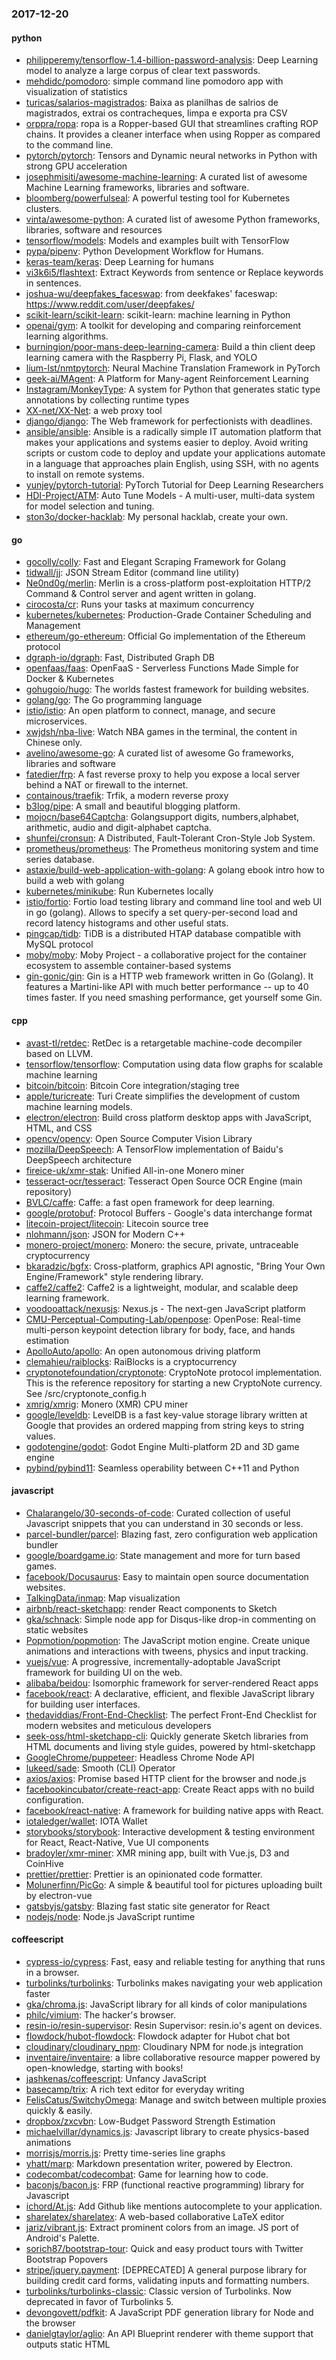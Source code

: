 ### 2017-12-20

#### python
* [philipperemy/tensorflow-1.4-billion-password-analysis](https://github.com/philipperemy/tensorflow-1.4-billion-password-analysis): Deep Learning model to analyze a large corpus of clear text passwords.
* [mehdidc/pomodoro](https://github.com/mehdidc/pomodoro): simple command line pomodoro app with visualization of statistics
* [turicas/salarios-magistrados](https://github.com/turicas/salarios-magistrados): Baixa as planilhas de salrios de magistrados, extrai os contracheques, limpa e exporta pra CSV
* [orppra/ropa](https://github.com/orppra/ropa): ropa is a Ropper-based GUI that streamlines crafting ROP chains. It provides a cleaner interface when using Ropper as compared to the command line.
* [pytorch/pytorch](https://github.com/pytorch/pytorch): Tensors and Dynamic neural networks in Python with strong GPU acceleration
* [josephmisiti/awesome-machine-learning](https://github.com/josephmisiti/awesome-machine-learning): A curated list of awesome Machine Learning frameworks, libraries and software.
* [bloomberg/powerfulseal](https://github.com/bloomberg/powerfulseal): A powerful testing tool for Kubernetes clusters.
* [vinta/awesome-python](https://github.com/vinta/awesome-python): A curated list of awesome Python frameworks, libraries, software and resources
* [tensorflow/models](https://github.com/tensorflow/models): Models and examples built with TensorFlow
* [pypa/pipenv](https://github.com/pypa/pipenv): Python Development Workflow for Humans.
* [keras-team/keras](https://github.com/keras-team/keras): Deep Learning for humans
* [vi3k6i5/flashtext](https://github.com/vi3k6i5/flashtext): Extract Keywords from sentence or Replace keywords in sentences.
* [joshua-wu/deepfakes_faceswap](https://github.com/joshua-wu/deepfakes_faceswap): from deekfakes' faceswap: https://www.reddit.com/user/deepfakes/
* [scikit-learn/scikit-learn](https://github.com/scikit-learn/scikit-learn): scikit-learn: machine learning in Python
* [openai/gym](https://github.com/openai/gym): A toolkit for developing and comparing reinforcement learning algorithms.
* [burningion/poor-mans-deep-learning-camera](https://github.com/burningion/poor-mans-deep-learning-camera): Build a thin client deep learning camera with the Raspberry Pi, Flask, and YOLO
* [lium-lst/nmtpytorch](https://github.com/lium-lst/nmtpytorch): Neural Machine Translation Framework in PyTorch
* [geek-ai/MAgent](https://github.com/geek-ai/MAgent): A Platform for Many-agent Reinforcement Learning
* [Instagram/MonkeyType](https://github.com/Instagram/MonkeyType): A system for Python that generates static type annotations by collecting runtime types
* [XX-net/XX-Net](https://github.com/XX-net/XX-Net): a web proxy tool
* [django/django](https://github.com/django/django): The Web framework for perfectionists with deadlines.
* [ansible/ansible](https://github.com/ansible/ansible): Ansible is a radically simple IT automation platform that makes your applications and systems easier to deploy. Avoid writing scripts or custom code to deploy and update your applications automate in a language that approaches plain English, using SSH, with no agents to install on remote systems.
* [yunjey/pytorch-tutorial](https://github.com/yunjey/pytorch-tutorial): PyTorch Tutorial for Deep Learning Researchers
* [HDI-Project/ATM](https://github.com/HDI-Project/ATM): Auto Tune Models - A multi-user, multi-data system for model selection and tuning.
* [ston3o/docker-hacklab](https://github.com/ston3o/docker-hacklab): My personal hacklab, create your own.

#### go
* [gocolly/colly](https://github.com/gocolly/colly): Fast and Elegant Scraping Framework for Golang
* [tidwall/jj](https://github.com/tidwall/jj): JSON Stream Editor (command line utility)
* [Ne0nd0g/merlin](https://github.com/Ne0nd0g/merlin): Merlin is a cross-platform post-exploitation HTTP/2 Command & Control server and agent written in golang.
* [cirocosta/cr](https://github.com/cirocosta/cr): Runs your tasks at maximum concurrency
* [kubernetes/kubernetes](https://github.com/kubernetes/kubernetes): Production-Grade Container Scheduling and Management
* [ethereum/go-ethereum](https://github.com/ethereum/go-ethereum): Official Go implementation of the Ethereum protocol
* [dgraph-io/dgraph](https://github.com/dgraph-io/dgraph): Fast, Distributed Graph DB
* [openfaas/faas](https://github.com/openfaas/faas): OpenFaaS - Serverless Functions Made Simple for Docker & Kubernetes
* [gohugoio/hugo](https://github.com/gohugoio/hugo): The worlds fastest framework for building websites.
* [golang/go](https://github.com/golang/go): The Go programming language
* [istio/istio](https://github.com/istio/istio): An open platform to connect, manage, and secure microservices.
* [xwjdsh/nba-live](https://github.com/xwjdsh/nba-live): Watch NBA games in the terminal, the content in Chinese only.
* [avelino/awesome-go](https://github.com/avelino/awesome-go): A curated list of awesome Go frameworks, libraries and software
* [fatedier/frp](https://github.com/fatedier/frp): A fast reverse proxy to help you expose a local server behind a NAT or firewall to the internet.
* [containous/traefik](https://github.com/containous/traefik): Trfik, a modern reverse proxy
* [b3log/pipe](https://github.com/b3log/pipe):  A small and beautiful blogging platform.
* [mojocn/base64Captcha](https://github.com/mojocn/base64Captcha): Golangsupport digits, numbers,alphabet, arithmetic, audio and digit-alphabet captcha.
* [shunfei/cronsun](https://github.com/shunfei/cronsun): A Distributed, Fault-Tolerant Cron-Style Job System.
* [prometheus/prometheus](https://github.com/prometheus/prometheus): The Prometheus monitoring system and time series database.
* [astaxie/build-web-application-with-golang](https://github.com/astaxie/build-web-application-with-golang): A golang ebook intro how to build a web with golang
* [kubernetes/minikube](https://github.com/kubernetes/minikube): Run Kubernetes locally
* [istio/fortio](https://github.com/istio/fortio): Fortio load testing library and command line tool and web UI in go (golang). Allows to specify a set query-per-second load and record latency histograms and other useful stats.
* [pingcap/tidb](https://github.com/pingcap/tidb): TiDB is a distributed HTAP database compatible with MySQL protocol
* [moby/moby](https://github.com/moby/moby): Moby Project - a collaborative project for the container ecosystem to assemble container-based systems
* [gin-gonic/gin](https://github.com/gin-gonic/gin): Gin is a HTTP web framework written in Go (Golang). It features a Martini-like API with much better performance -- up to 40 times faster. If you need smashing performance, get yourself some Gin.

#### cpp
* [avast-tl/retdec](https://github.com/avast-tl/retdec): RetDec is a retargetable machine-code decompiler based on LLVM.
* [tensorflow/tensorflow](https://github.com/tensorflow/tensorflow): Computation using data flow graphs for scalable machine learning
* [bitcoin/bitcoin](https://github.com/bitcoin/bitcoin): Bitcoin Core integration/staging tree
* [apple/turicreate](https://github.com/apple/turicreate): Turi Create simplifies the development of custom machine learning models.
* [electron/electron](https://github.com/electron/electron): Build cross platform desktop apps with JavaScript, HTML, and CSS
* [opencv/opencv](https://github.com/opencv/opencv): Open Source Computer Vision Library
* [mozilla/DeepSpeech](https://github.com/mozilla/DeepSpeech): A TensorFlow implementation of Baidu's DeepSpeech architecture
* [fireice-uk/xmr-stak](https://github.com/fireice-uk/xmr-stak): Unified All-in-one Monero miner
* [tesseract-ocr/tesseract](https://github.com/tesseract-ocr/tesseract): Tesseract Open Source OCR Engine (main repository)
* [BVLC/caffe](https://github.com/BVLC/caffe): Caffe: a fast open framework for deep learning.
* [google/protobuf](https://github.com/google/protobuf): Protocol Buffers - Google's data interchange format
* [litecoin-project/litecoin](https://github.com/litecoin-project/litecoin): Litecoin source tree
* [nlohmann/json](https://github.com/nlohmann/json): JSON for Modern C++
* [monero-project/monero](https://github.com/monero-project/monero): Monero: the secure, private, untraceable cryptocurrency
* [bkaradzic/bgfx](https://github.com/bkaradzic/bgfx): Cross-platform, graphics API agnostic, "Bring Your Own Engine/Framework" style rendering library.
* [caffe2/caffe2](https://github.com/caffe2/caffe2): Caffe2 is a lightweight, modular, and scalable deep learning framework.
* [voodooattack/nexusjs](https://github.com/voodooattack/nexusjs): Nexus.js - The next-gen JavaScript platform
* [CMU-Perceptual-Computing-Lab/openpose](https://github.com/CMU-Perceptual-Computing-Lab/openpose): OpenPose: Real-time multi-person keypoint detection library for body, face, and hands estimation
* [ApolloAuto/apollo](https://github.com/ApolloAuto/apollo): An open autonomous driving platform
* [clemahieu/raiblocks](https://github.com/clemahieu/raiblocks): RaiBlocks is a cryptocurrency
* [cryptonotefoundation/cryptonote](https://github.com/cryptonotefoundation/cryptonote): CryptoNote protocol implementation. This is the reference repository for starting a new CryptoNote currency. See /src/cryptonote_config.h
* [xmrig/xmrig](https://github.com/xmrig/xmrig): Monero (XMR) CPU miner
* [google/leveldb](https://github.com/google/leveldb): LevelDB is a fast key-value storage library written at Google that provides an ordered mapping from string keys to string values.
* [godotengine/godot](https://github.com/godotengine/godot): Godot Engine  Multi-platform 2D and 3D game engine
* [pybind/pybind11](https://github.com/pybind/pybind11): Seamless operability between C++11 and Python

#### javascript
* [Chalarangelo/30-seconds-of-code](https://github.com/Chalarangelo/30-seconds-of-code): Curated collection of useful Javascript snippets that you can understand in 30 seconds or less.
* [parcel-bundler/parcel](https://github.com/parcel-bundler/parcel):  Blazing fast, zero configuration web application bundler
* [google/boardgame.io](https://github.com/google/boardgame.io): State management and more for turn based games.
* [facebook/Docusaurus](https://github.com/facebook/Docusaurus): Easy to maintain open source documentation websites.
* [TalkingData/inmap](https://github.com/TalkingData/inmap): Map visualization
* [airbnb/react-sketchapp](https://github.com/airbnb/react-sketchapp): render React components to Sketch 
* [gka/schnack](https://github.com/gka/schnack):  Simple node app for Disqus-like drop-in commenting on static websites
* [Popmotion/popmotion](https://github.com/Popmotion/popmotion): The JavaScript motion engine. Create unique animations and interactions with tweens, physics and input tracking.
* [vuejs/vue](https://github.com/vuejs/vue): A progressive, incrementally-adoptable JavaScript framework for building UI on the web.
* [alibaba/beidou](https://github.com/alibaba/beidou): Isomorphic framework for server-rendered React apps
* [facebook/react](https://github.com/facebook/react): A declarative, efficient, and flexible JavaScript library for building user interfaces.
* [thedaviddias/Front-End-Checklist](https://github.com/thedaviddias/Front-End-Checklist):  The perfect Front-End Checklist for modern websites and meticulous developers
* [seek-oss/html-sketchapp-cli](https://github.com/seek-oss/html-sketchapp-cli): Quickly generate Sketch libraries from HTML documents and living style guides, powered by html-sketchapp
* [GoogleChrome/puppeteer](https://github.com/GoogleChrome/puppeteer): Headless Chrome Node API
* [lukeed/sade](https://github.com/lukeed/sade): Smooth (CLI) Operator 
* [axios/axios](https://github.com/axios/axios): Promise based HTTP client for the browser and node.js
* [facebookincubator/create-react-app](https://github.com/facebookincubator/create-react-app): Create React apps with no build configuration.
* [facebook/react-native](https://github.com/facebook/react-native): A framework for building native apps with React.
* [iotaledger/wallet](https://github.com/iotaledger/wallet): IOTA Wallet
* [storybooks/storybook](https://github.com/storybooks/storybook): Interactive development & testing environment for React, React-Native, Vue UI components
* [bradoyler/xmr-miner](https://github.com/bradoyler/xmr-miner): XMR mining app, built with Vue.js, D3 and CoinHive
* [prettier/prettier](https://github.com/prettier/prettier): Prettier is an opinionated code formatter.
* [Molunerfinn/PicGo](https://github.com/Molunerfinn/PicGo): A simple & beautiful tool for pictures uploading built by electron-vue
* [gatsbyjs/gatsby](https://github.com/gatsbyjs/gatsby):  Blazing fast static site generator for React
* [nodejs/node](https://github.com/nodejs/node): Node.js JavaScript runtime 

#### coffeescript
* [cypress-io/cypress](https://github.com/cypress-io/cypress): Fast, easy and reliable testing for anything that runs in a browser.
* [turbolinks/turbolinks](https://github.com/turbolinks/turbolinks): Turbolinks makes navigating your web application faster
* [gka/chroma.js](https://github.com/gka/chroma.js): JavaScript library for all kinds of color manipulations
* [philc/vimium](https://github.com/philc/vimium): The hacker's browser.
* [resin-io/resin-supervisor](https://github.com/resin-io/resin-supervisor): Resin Supervisor: resin.io's agent on devices.
* [flowdock/hubot-flowdock](https://github.com/flowdock/hubot-flowdock): Flowdock adapter for Hubot chat bot
* [cloudinary/cloudinary_npm](https://github.com/cloudinary/cloudinary_npm): Cloudinary NPM for node.js integration
* [inventaire/inventaire](https://github.com/inventaire/inventaire): a libre collaborative resource mapper powered by open-knowledge, starting with books! 
* [jashkenas/coffeescript](https://github.com/jashkenas/coffeescript): Unfancy JavaScript
* [basecamp/trix](https://github.com/basecamp/trix): A rich text editor for everyday writing
* [FelisCatus/SwitchyOmega](https://github.com/FelisCatus/SwitchyOmega): Manage and switch between multiple proxies quickly & easily.
* [dropbox/zxcvbn](https://github.com/dropbox/zxcvbn): Low-Budget Password Strength Estimation
* [michaelvillar/dynamics.js](https://github.com/michaelvillar/dynamics.js): Javascript library to create physics-based animations
* [morrisjs/morris.js](https://github.com/morrisjs/morris.js): Pretty time-series line graphs
* [yhatt/marp](https://github.com/yhatt/marp): Markdown presentation writer, powered by Electron.
* [codecombat/codecombat](https://github.com/codecombat/codecombat): Game for learning how to code.
* [baconjs/bacon.js](https://github.com/baconjs/bacon.js): FRP (functional reactive programming) library for Javascript
* [ichord/At.js](https://github.com/ichord/At.js): Add Github like mentions autocomplete to your application.
* [sharelatex/sharelatex](https://github.com/sharelatex/sharelatex): A web-based collaborative LaTeX editor
* [jariz/vibrant.js](https://github.com/jariz/vibrant.js): Extract prominent colors from an image. JS port of Android's Palette.
* [sorich87/bootstrap-tour](https://github.com/sorich87/bootstrap-tour): Quick and easy product tours with Twitter Bootstrap Popovers
* [stripe/jquery.payment](https://github.com/stripe/jquery.payment): [DEPRECATED] A general purpose library for building credit card forms, validating inputs and formatting numbers.
* [turbolinks/turbolinks-classic](https://github.com/turbolinks/turbolinks-classic): Classic version of Turbolinks. Now deprecated in favor of Turbolinks 5.
* [devongovett/pdfkit](https://github.com/devongovett/pdfkit): A JavaScript PDF generation library for Node and the browser
* [danielgtaylor/aglio](https://github.com/danielgtaylor/aglio): An API Blueprint renderer with theme support that outputs static HTML
